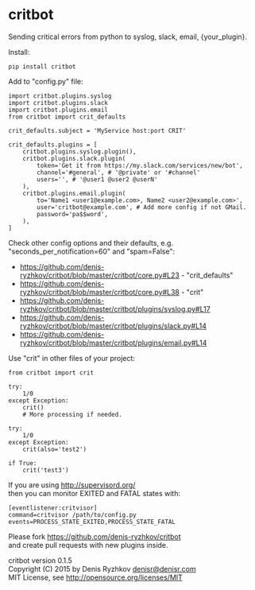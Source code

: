 critbot
=======

Sending critical errors from python to syslog, slack, email, {your_plugin}.

Install:

    pip install critbot

Add to "config.py" file:

    import critbot.plugins.syslog
    import critbot.plugins.slack
    import critbot.plugins.email
    from critbot import crit_defaults

    crit_defaults.subject = 'MyService host:port CRIT'

    crit_defaults.plugins = [
        critbot.plugins.syslog.plugin(),
        critbot.plugins.slack.plugin(
            token='Get it from https://my.slack.com/services/new/bot',
            channel='#general', # '@private' or '#channel'
            users='', # '@user1 @user2 @userN'
        ),
        critbot.plugins.email.plugin(
            to='Name1 <user1@example.com>, Name2 <user2@example.com>',
            user='critbot@example.com', # Add more config if not GMail.
            password='pa$$word',
        ),
    ]

Check other config options and their defaults, e.g. "seconds_per_notification=60" and "spam=False":
* https://github.com/denis-ryzhkov/critbot/blob/master/critbot/core.py#L23 - "crit_defaults"
* https://github.com/denis-ryzhkov/critbot/blob/master/critbot/core.py#L38 - "crit"
* https://github.com/denis-ryzhkov/critbot/blob/master/critbot/plugins/syslog.py#L17
* https://github.com/denis-ryzhkov/critbot/blob/master/critbot/plugins/slack.py#L14
* https://github.com/denis-ryzhkov/critbot/blob/master/critbot/plugins/email.py#L14

Use "crit" in other files of your project:

    from critbot import crit

    try:
        1/0
    except Exception:
        crit()
        # More processing if needed.

    try:
        1/0
    except Exception:
        crit(also='test2')

    if True:
        crit('test3')

If you are using http://supervisord.org/  
then you can monitor EXITED and FATAL states with:

    [eventlistener:critvisor]
    command=critvisor /path/to/config.py
    events=PROCESS_STATE_EXITED,PROCESS_STATE_FATAL

Please fork https://github.com/denis-ryzhkov/critbot  
and create pull requests with new plugins inside.

critbot version 0.1.5  
Copyright (C) 2015 by Denis Ryzhkov <denisr@denisr.com>  
MIT License, see http://opensource.org/licenses/MIT
